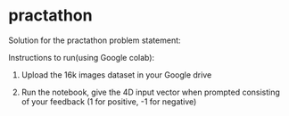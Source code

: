 # practathon
Solution for the practathon problem statement:

Instructions to run(using Google colab):

1. Upload the 16k images dataset in your Google drive

2. Run the notebook, give the 4D input vector when prompted consisting of your feedback (1 for positive, -1 for negative)
